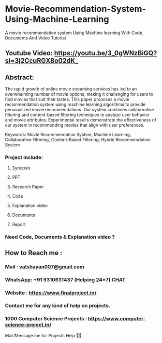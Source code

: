 # Movie-Recommendation-System-Using-Machine-Learning
A movie recommendation system Using Machine learning With Code, Documents And Video Tutorial

## Youtube Video: https://youtu.be/3_0gWNzBiGQ?si=3j2CcuRGX8o02dK_

## Abstract: 
The rapid growth of online movie streaming services has led to an overwhelming number of movie options, making it challenging for users to find movies that suit their tastes. This paper proposes a movie recommendation system using machine learning algorithms to provide personalized movie recommendations. Our system combines collaborative filtering and content-based filtering techniques to analyze user behavior and movie attributes. Experimental results demonstrate the effectiveness of our system in recommending movies that align with user preferences.

Keywords: Movie Recommendation System, Machine Learning, Collaborative Filtering, Content-Based Filtering, Hybrid Recommendation System

### Project include: 

1. Synopsis

2. PPT

3. Research Paper


4. Code

5. Explanation video

6. Documents

7. Report


### Need Code, Documents & Explanation video ? 

## How to Reach me :

### Mail : vatshayan007@gmail.com 

### WhatsApp: +91 9310631437 (Helping 24*7) **[CHAT](https://wa.me/message/CHWN2AHCPMAZK1)** 

### Website : https://www.finalproject.in/

### Contact me for any kind of help on projects.
### 1000 Computer Science Projects : https://www.computer-science-project.in/


Mail/Message me for Projects Help 🙏🏻
